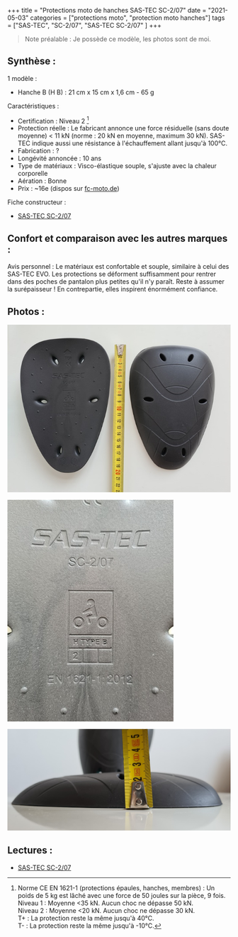 +++
title = "Protections moto de hanches SAS-TEC SC-2/07"
date = "2021-05-03"
categories = ["protections moto", "protection moto hanches"]
tags = ["SAS-TEC", "SC-2/07", "SAS-TEC SC-2/07" ]
+++

> Note préalable : Je possède ce modèle, les photos sont de moi.

Synthèse :
----------

1 modèle :

- Hanche B (H B) : 21 cm x 15 cm x 1,6 cm - 65 g

Caractéristiques :

- Certification : Niveau 2 [^1]
- Protection réelle : Le fabricant annonce une force résiduelle (sans doute moyenne) < 11 kN (norme : 20 kN en moyenne, maximum 30 kN). SAS-TEC indique aussi une résistance à l'échauffement allant jusqu'à 100°C.
- Fabrication : ?
- Longévité annoncée : 10 ans
- Type de matériaux : Visco-élastique souple, s'ajuste avec la chaleur corporelle
- Aération : Bonne
- Prix : ~16e (dispos sur [fc-moto.de](https://www.fc-moto.de/epages/fcm.sf/de_DE/?ObjectID=502396174&ViewAction=ViewProduct))

Fiche constructeur :
- [SAS-TEC SC-2/07](https://www.sas-tec.de/en/products/sc-2-07/)

Confort et comparaison avec les autres marques : 
------------------------------------------------

Avis personnel : Le matériaux est confortable et souple, similaire à celui des SAS-TEC EVO.
Les protections se déforment suffisamment pour rentrer dans des poches de pantalon plus petites qu'il n'y paraît.
Reste à assumer la surépaisseur !
En contrepartie, elles inspirent énormément confiance.

Photos :
--------

![sas-tec-sc2-07_HB_niv2_face_dos_dimensions.jpg](sas-tec-sc2-07_HB_niv2_face_dos_dimensions.jpg)

![sas-tec-sc2-07_HB_niv2_notations.jpg](sas-tec-sc2-07_HB_niv2_notations.jpg)

![sas-tec-sc2-07_HB_niv2_profil_dimensions.jpg](sas-tec-sc2-07_HB_niv2_profil_dimensions.jpg)


Lectures :
----------

- [SAS-TEC SC-2/07](https://www.sas-tec.de/en/products/sc-2-07/)

[^1]: Norme CE EN 1621-1 (protections épaules, hanches, membres) : Un poids de 5 kg est lâché avec une force de 50 joules sur la pièce, 9 fois.<br />
Niveau 1 : Moyenne <35 kN. Aucun choc ne dépasse 50 kN.<br />
Niveau 2 : Moyenne <20 kN. Aucun choc ne dépasse 30 kN.<br />
T+ : La protection reste la même jusqu'à 40°C.<br />
T- : La protection reste la même jusqu'à -10°C.
